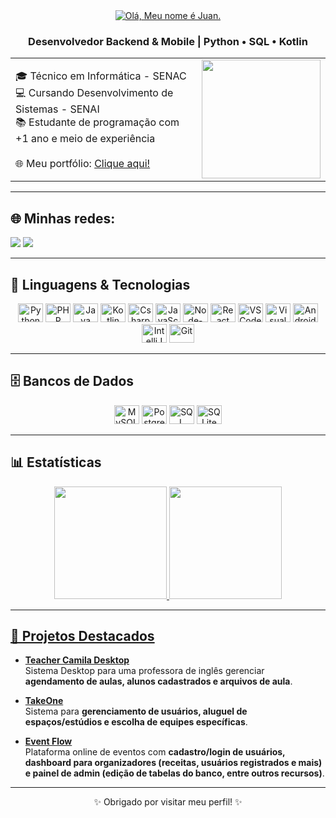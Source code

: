 <div align="center">
<a href="https://git.io/typing-svg">
    <img src="https://readme-typing-svg.herokuapp.com?font=Comic&size=25&color=ffffff&center=true&vCenter=true&width=700&lines=Olá!+meu+nome+é+Juan+👋💻🚀;" alt="Olá, Meu nome é Juan.">
</a>

### Desenvolvedor Backend & Mobile | Python • SQL • Kotlin
</div>

<div align="center">
    <table>
      <tr>
        <td>
          🎓 Técnico em Informática - SENAC <br>
          💻 Cursando Desenvolvimento de Sistemas - SENAI <br>
          📚 Estudante de programação com +1 ano e meio de experiência <br><br>
          🌐 Meu portfólio: <a href="https://juanpfr.github.io/portfolio">Clique aqui!</a>
        </td>
        <td>
          <img height="190" src="https://media0.giphy.com/media/v1.Y2lkPTc5MGI3NjExeHQxcnlkdTNkYnd2dWVhaXNsMnZoenZtd3F4NnFhMmlyYXh5d3JuYSZlcD12MV9pbnRlcm5hbF9naWZfYnlfaWQmY3Q9Zw/GghGKaZ8JeHJx0apQC/giphy.gif"/>
        </td>
      </tr>
    </table>
</div>

---

## 🌐 Minhas redes:
<a href="https://juanpfr.github.io/portfolio" target="_blank"><img src="https://img.shields.io/badge/Portf%C3%B3lio-222222?style=for-the-badge&logo=githubpages&logoColor=white"></a>
<a href="https://www.linkedin.com/in/juanpedrof/" target="_blank"><img src="https://img.shields.io/badge/LinkedIn-0A66C2?style=for-the-badge&logo=linkedin&logoColor=white"></a>

---

## 🚀 Linguagens & Tecnologias

<div align="center">
    <img alt="Python" height="30" width="40" src="https://cdn.jsdelivr.net/gh/devicons/devicon/icons/python/python-original.svg">
    <img alt="PHP" height="30" width="40" src="https://cdn.jsdelivr.net/gh/devicons/devicon/icons/php/php-original.svg">
    <img alt="Java" height="30" width="40" src="https://cdn.jsdelivr.net/gh/devicons/devicon/icons/java/java-original.svg">
    <img alt="Kotlin" height="30" width="40" src="https://cdn.jsdelivr.net/gh/devicons/devicon/icons/kotlin/kotlin-original.svg">
    <img alt="Csharp" height="30" width="40" src="https://cdn.jsdelivr.net/gh/devicons/devicon/icons/csharp/csharp-original.svg">
    <img alt="JavaScript" height="30" width="40" src="https://cdn.jsdelivr.net/gh/devicons/devicon/icons/javascript/javascript-plain.svg"/> 
    <img alt="Node-Js" height="30" width="40" src="https://cdn.jsdelivr.net/gh/devicons/devicon/icons/nodejs/nodejs-original.svg">
    <img alt="React" height="30" width="40" src="https://cdn.jsdelivr.net/gh/devicons/devicon/icons/react/react-original.svg" />
    <img alt="VSCode" height="30" width="40" src="https://cdn.jsdelivr.net/gh/devicons/devicon/icons/vscode/vscode-original.svg">
    <img alt="Visual Studio" height="30" width="40" src="https://cdn.jsdelivr.net/gh/devicons/devicon/icons/visualstudio/visualstudio-plain.svg">
    <img alt="Android Studio" height="30" width="40" src="https://developer.android.com/static/images/logos/android.svg">
    <img alt="IntelliJ" height="30" width="40" src="https://cdn.jsdelivr.net/gh/devicons/devicon/icons/intellij/intellij-original.svg">
    <img alt="Git" height="30" width="40" src="https://cdn.jsdelivr.net/gh/devicons/devicon/icons/git/git-original.svg" />
</div>

---

## 🗄️ Bancos de Dados

<div align="center">
    <img alt="MySQL" height="30" width="40" src="https://www.vectorlogo.zone/logos/mysql/mysql-icon.svg">
    <img alt="PostgreSQL" height="30" width="40" src="https://cdn.jsdelivr.net/gh/devicons/devicon/icons/postgresql/postgresql-original.svg">
    <img alt="SQL Server" height="30" width="40" src="https://www.svgrepo.com/show/303229/microsoft-sql-server-logo.svg">
    <img alt="SQLite" height="30" width="40" src="https://www.vectorlogo.zone/logos/sqlite/sqlite-icon.svg">
</div>

---

## 📊 Estatísticas

<div align="center">

  <a href="https://github.com/juanpfr">
  <img height="180em" src="https://github-readme-stats.vercel.app/api?username=juanpfr&theme=radical&hide_border=false&include_all_commits=true&count_private=true"/>
  <img height="180em" src="https://github-readme-streak-stats.herokuapp.com/?user=juanpfr&theme=radical&hide_border=false"/> 
</div>
   
---

## 🌟 Projetos Destacados

- [**Teacher Camila Desktop**](https://github.com/juanpfr/teacherCamilaDesktop)  
  Sistema Desktop para uma professora de inglês gerenciar **agendamento de aulas, alunos cadastrados e arquivos de aula**.

- [**TakeOne**](https://github.com/juanpfr/takeone)  
  Sistema para **gerenciamento de usuários, aluguel de espaços/estúdios e escolha de equipes específicas**.

- [**Event Flow**](https://github.com/juanpfr/event-flow)  
  Plataforma online de eventos com **cadastro/login de usuários, dashboard para organizadores (receitas, usuários registrados e mais) e painel de admin (edição de tabelas do banco, entre outros recursos)**.

---

<div align="center">
✨ Obrigado por visitar meu perfil! ✨
</div>
